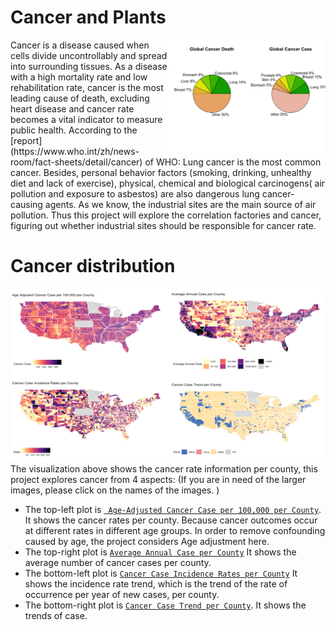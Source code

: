 # Cancer and Plants

<img align="right" src="images/pie.png" width="50%">
Cancer is a disease caused when cells divide uncontrollably and spread into surrounding tissues. As a disease with a high mortality rate and low rehabilitation rate, cancer is the most leading cause of death, excluding heart disease and cancer rate becomes a vital indicator to measure public health.  According to the [report](https://www.who.int/zh/news-room/fact-sheets/detail/cancer) of WHO: Lung cancer is the most common cancer. Besides,  personal behavior factors (smoking, drinking, unhealthy diet and lack of exercise), physical, chemical and biological carcinogens( air pollution and exposure to asbestos) are also dangerous lung cancer-causing agents. As we know, the industrial sites are the main source of air pollution. Thus this project will explore the correlation factories and cancer, figuring out whether industrial sites should be responsible for cancer rate.

# Cancer distribution

![](images/c_info.png)
The visualization above shows the cancer rate information per county, this project explores cancer from 4 aspects: (If you are in need of the larger images, please click  on the names of the images. )
* The top-left plot is  [` Age-Adjusted Cancer Case per 100,000 per County`](images/Case_age.png). It shows the cancer rates per county. Because cancer outcomes occur at different rates in different age groups. In order to remove confounding caused by age, the project considers Age adjustment here. 
* The top-right plot is  [`Average Annual Case per County`](images/avg_case.png) It shows the average number of cancer cases per county.
* The bottom-left plot is [`Cancer Case Incidence Rates per County`](images/Incidence_Rates.png) It shows the incidence rate trend, which is the trend of the rate of occurrence per year of new cases, per county.
* The bottom-right plot is [`Cancer Case Trend per County`](images/trend.png).  It shows the trends of case.


